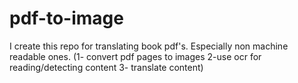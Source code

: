 # pdf-to-image
 I create this repo for translating book pdf's. Especially non machine readable ones. (1- convert pdf pages to images 2-use ocr for reading/detecting content 3- translate content)
